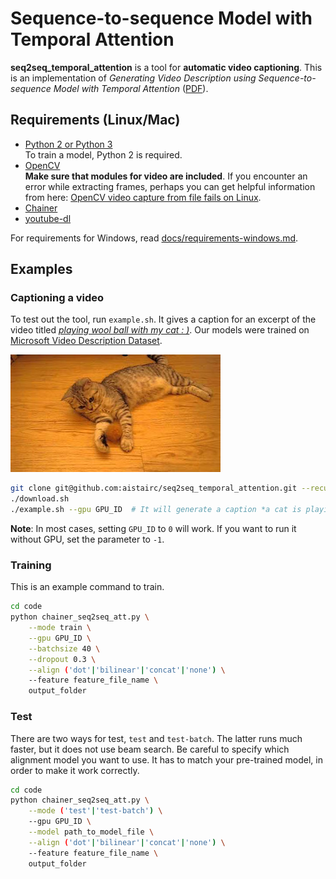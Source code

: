 Sequence-to-sequence Model with Temporal Attention
==================================================

__seq2seq\_temporal\_attention__ is a tool for __automatic video captioning__.
This is an implementation of
*Generating Video Description using Sequence-to-sequence Model with Temporal Attention*
([PDF](https://staff.aist.go.jp/laokulrat.natsuda/paper/natsuda.coling2016.pdf)).

## Requirements (Linux/Mac)

+ [Python 2 or Python 3](https://www.python.org/)   
    To train a model, Python 2 is required.
+ [OpenCV](http://opencv.org/)  
    __Make sure that modules for video are included__.
    If you encounter an error while extracting frames,
    perhaps you can get helpful information from here:
    [OpenCV video capture from file fails on Linux](https://github.com/ContinuumIO/anaconda-issues/issues/121).
+ [Chainer](http://chainer.org/)  
+ [youtube-dl](https://github.com/rg3/youtube-dl/)

For requirements for Windows, read [docs/requirements-windows.md](docs/requirements-windows.md).

## Examples

### Captioning a video

To test out the tool, run `example.sh`.
It gives a caption for an excerpt of the video
titled [*playing wool ball with my cat : )*](https://www.youtube.com/watch?v=JyT9qPb5Fe0).
Our models were trained on [Microsoft Video Description Dataset](http://www.cs.utexas.edu/users/ml/papers/chen.acl11.pdf).

![cat video thumbnail](docs/images/example.jpg)

```bash
git clone git@github.com:aistairc/seq2seq_temporal_attention.git --recursive
./download.sh
./example.sh --gpu GPU_ID  # It will generate a caption *a cat is playing with a toy*
```

__Note__: In most cases, setting `GPU_ID` to `0` will work.
If you want to run it without GPU, set the parameter to `-1`.

### Training

This is an example command to train.

```bash
cd code
python chainer_seq2seq_att.py \
    --mode train \
    --gpu GPU_ID \
    --batchsize 40 \
    --dropout 0.3 \
    --align ('dot'|'bilinear'|'concat'|'none') \
    --feature feature_file_name \
    output_folder
```

### Test

There are two ways for test, `test` and `test-batch`.
The latter runs much faster, but it does not use beam search.
Be careful to specify which alignment model you want to use. It has to match your pre-trained model, in order to make it work correctly.

```bash
cd code
python chainer_seq2seq_att.py \
    --mode ('test'|'test-batch') \
    --gpu GPU_ID \
    --model path_to_model_file \
    --align ('dot'|'bilinear'|'concat'|'none') \
    --feature feature_file_name \
    output_folder
```
